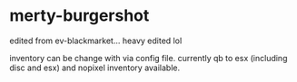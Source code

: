 # merty-burgershot

edited from ev-blackmarket... heavy edited lol

inventory can be change with via config file. currently qb to esx (including disc and esx) and nopixel inventory available.
